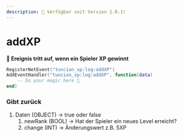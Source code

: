 ```yaml
---
description: 🔧 Verfügbar seit Version 1.0.1!
---
```


# addXP

**📢 Ereignis tritt auf, wenn ein Spieler XP gewinnt**

```lua
RegisterNetEvent("tuncion_xp:log:addXP")
AddEventHandler("tuncion_xp:log:addXP", function(data)
    -- Do your magic here 💫
end)
```

### Gibt zurück

1. Daten <span className="color-blue">(OBJECT)</span> <span className="color-orange">-> true oder false</span>
   1. newRank <span className="color-blue">(BOOL)</span> <span className="color-orange">-> Hat der Spieler ein neues Level erreicht?</span>
   2. change <span className="color-blue">(INT)</span> <span className="color-orange">-> Änderungswert z.B. 5XP</span>